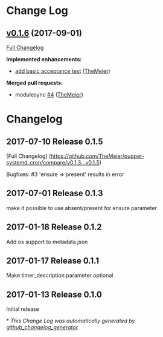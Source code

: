 # Change Log

## [v0.1.6](https://github.com/TheMeier/puppet-systemd_cron/tree/v0.1.6) (2017-09-01)
[Full Changelog](https://github.com/TheMeier/puppet-systemd_cron/compare/v0.1.5...v0.1.6)

**Implemented enhancements:**
- [add basic acceptance test](https://github.com/TheMeier/puppet-systemd_cron/commit/13a4f29f3fa5700c6e9ad3ae5bb870e05afa3ed9) ([TheMeier](https://github.com/TheMeier))


**Merged pull requests:**

- modulesync [\#4](https://github.com/TheMeier/puppet-systemd_cron/pull/4) ([TheMeier](https://github.com/TheMeier))

# Changelog

## 2017-07-10 Release 0.1.5

[Full Changelog] (https://github.com/TheMeier/puppet-systemd_cron/compare/v0.1.3...v0.1.5)

Bugfixes: #3  'ensure => present' results in error

## 2017-07-01 Release 0.1.3

make it possible to use absent/present for ensure parameter

## 2017-01-18 Release 0.1.2

Add os support to metadata.json

## 2017-01-17 Release 0.1.1

Make timer_description parameter optional

## 2017-01-13 Release 0.1.0

Initial release


\* *This Change Log was automatically generated by [github_changelog_generator](https://github.com/skywinder/Github-Changelog-Generator)*
